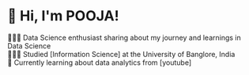 <!-- Level 3: Add custom code -->

# 👋 Hi, I'm POOJA!
👩🏻‍💻 Data Science enthusiast sharing about my journey and learnings in Data Science<br/>
👩🏻‍🎓 Studied [Information Science] at the University of Banglore, India<br/>
💭 Currently learning about data analytics from [youtube]


